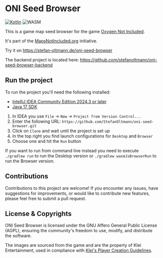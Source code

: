 # ONI Seed Browser

[![Kotlin](https://img.shields.io/badge/kotlin-2.0.21-blue.svg?logo=kotlin)](httpw://kotlinlang.org)
![WASM](https://img.shields.io/badge/-WASM-gray.svg?style=flat)

This is a game map seed browser for the game [Oxygen Not Included](https://www.klei.com/games/oxygen-not-included).

It's part of the [MapsNotIncluded.org](https://mapsnotincluded.org) initiative.

Try it on https://stefan-oltmann.de/oni-seed-browser

The backend project is located here:
https://github.com/stefanoltmann/oni-seed-browser-backend

## Run the project

To run the project you'll need the following installed:

- [IntelliJ IDEA Community Edition 2024.3 or later](https://www.jetbrains.com/idea/download)
- [Java 17 SDK](https://adoptium.net/de/temurin/releases/?version=17&package=jdk)

1. In IDEA you use `File` -> `New` -> `Project from Version Control...`
2. Enter the following URL: `https://github.com/StefanOltmann/oni-seed-browser.git`
3. Click on `Clone` and wait until the project is set up
4. In the top right you find launch configurations for `Desktop` and `Browser`
5. Choose one and hit the `Run` button

If you want to run from command line instead you need to execute
`./gradlew run` to run the Desktop version or `./gradlew wasmJsBrowserRun`
to run the Browser version.

## Contributions

Contributions to this project are welcome! If you encounter any issues,
have suggestions for improvements, or would like to contribute new features,
please feel free to submit a pull request.

## License & Copyrights

ONI Seed Browser is licensed under the GNU Affero General Public License (AGPL),
ensuring the community's freedom to use, modify, and distribute the software.

The images are sourced from the game and are the property of Klei Entertainment,
used in compliance with [Klei's Player Creation Guidelines](https://support.klei.com/hc/en-us/articles/360029880791-Player-Creation-Guidelines).

